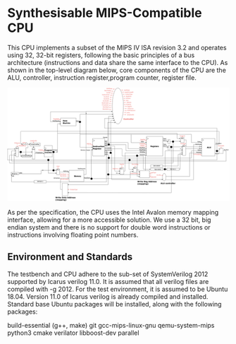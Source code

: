 # Synthesisable MIPS-Compatible CPU
This CPU implements a subset of the MIPS IV ISA revision 3.2 and operates using 32, 32-bit registers,  following the basic principles of a bus architecture (instructions and data share the same interface to the CPU). As shown in the top-level diagram below, core components of the CPU are the ALU, controller, instruction register,program counter, register file.

![Top-level diagram](docs/top-level-diagram.png)

As per the specification, the CPU uses the Intel Avalon memory mapping interface, allowing for a more accessible solution. We use a 32 bit, big endian system and there is no support for double word instructions or instructions involving floating point numbers.

## Environment and Standards
The testbench and CPU adhere to the sub-set of SystemVerilog 2012 supported by Icarus verilog 11.0. It is assumed that all verilog files are compiled with -g 2012. 
For the test environment, it is assumed to be Ubuntu 18.04. Version 11.0 of Icarus verilog is already compiled and installed. Standard base Ubuntu packages will be installed, along with the following packages:

build-essential (g++, make)
git
gcc-mips-linux-gnu
qemu-system-mips
python3
cmake
verilator
libboost-dev
parallel
